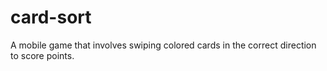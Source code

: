 # card-sort
A mobile game that involves swiping colored cards in the correct direction to score points.
